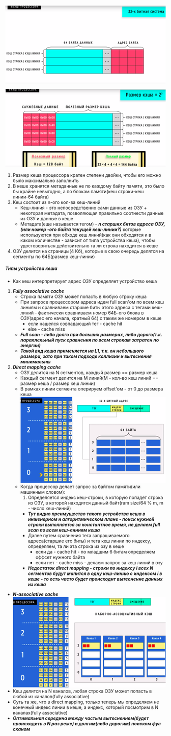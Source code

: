 ![](../_resources/Pasted%20image%2020241130005157.png)

![](../_resources/Pasted%20image%2020241130005222.png)
1. Размер кеша процессора кратен степени двойки, чтобы его можно было максимально заполнить
2. В кеше хранятся метаданные не по каждому байту памяти, это было бы крайне невыгодно, а по блокам памяти(кеш строки-кеш линии-64 байта)
3. Кеш состоит из n-ого кол-ва кеш-линий
	- Кеш-линия - это непосредственно сами данные из ОЗУ + некоторая метадата, позволяющая правильно соотнести данные из ОЗУ и данные в кеше
	- Метадата(еще называется тегом) - ***n старших битов адреса ОЗУ,(или номер -ого байта текущей кеш-линии?)*** которые используются при обходе кеш линий(как они обходятся и в каком количестве - зависит от типа устройства кеша), чтобы удостовериться действительно та ли строка находится в кеше  
4. ОЗУ делится на страницы(4 Кб), которые в свою очередь делятся на сегменты по 64Б(размер кеш-линии)

##### Типы устройства кеша
- Как кеш интерпретирует адрес ОЗУ определяет устройство кеша
1. ***Fully associative cache***
	- Строка памяти ОЗУ может попасть в любую строку кеша
	- При запросе процессором адреса идем full scan'ом по всем кеш линиям и сравниваем старшие биты этого адреса с тегами кеш-линий - фактически сравниваем номер 64Б-ого блока в ОЗУ(адрес его начала, кратный 64) с таким же номером в кеше
		- если нашелся совпадающий тег - cache hit
		- else - cache miss
	- ***Full scan - либо долго при больших размерах, либо дорого(т.к. параллельный пуск сравнения по всем строкам затратен по энергии)***
	- ***Такой вид кеша применяется на L1, т.к. он небольшого размера, зато при таком подходе коллизии и вытеснения минимальны***
1. ***Direct mapping cache***
	-  ОЗУ делится на N сегментов, каждый размер == размер кеша
	-  Каждый сегмент делится на M линий(M - кол-во кеш линий == размер кеша / размер кеш линии)
	-  В рамках линии сегмента оперируем offset'ом - от 0 до размера кеша
	![](../_resources/Pasted%20image%2020241130182640.png)
	- Когда процессор делает запрос за байтом памяти(или машинным словом):
		1. Определяется индекс кеш-строки, в которую попадет строка из ОЗУ, в которой находится данный байт(ram size/64 % m, m - число кеш-линий)
		- ***Тут видно преимущество такого устройства кеша в инженерном и алгоритмическом плане - поиск нужной строки выполняется за константное время, не делаем full scan по всем кеш-линиям кеша***	 
		- Далее путем сравнения тега запрашиваемого адреса(старшие его биты) и тега кеш линии по индексу, определяем, та ли эта строка из озу в кеше
			- если да - cache hit - по младшим 6 битам определяем оффсет нужного байта
			- если нет - cache miss - делаем запрос за кеш линий в озу
		- ***Недостаток direct mapping - строки по индексу i всех N сегментов будут мапится в одну кеш-линию с индексом i в кеше - то есть часто будет происходит вытеснение данных из кеша***
- ***N-associative cache***
![](../_resources/Pasted%20image%2020241130184858.png)
- Кеш делится на N каналов, любая строка ОЗУ может попасть в любой из каналов(fully associative) 
- Суть та же, что в direct mapping, только теперь мы определяем не конечный индекс линии в кеше, а индекс, который посмотрим в N каналах(fully associative) 
- ***Оптимальная середина между частым вытеснением(будет происходить в N раз реже) и долгим(либо дорогим) поиском фул сканом***